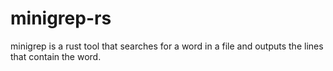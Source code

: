 # minigrep-rs
minigrep is a rust tool that searches for a word in a file and outputs the lines that contain the word. 


